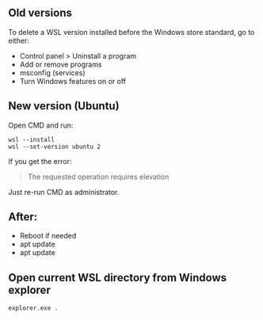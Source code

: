 ## Old versions

To delete a WSL version installed before the Windows store standard, go to either:

* Control panel > Uninstall a program
* Add or remove programs
* msconfig (services)
* Turn Windows features on or off

## New version (Ubuntu)

Open CMD and run:

```shell
wsl --install
wsl --set-version ubuntu 2
```

If you get the error:

> The requested operation requires elevation

Just re-run CMD as administrator.

## After:

* Reboot if needed
* apt update
* apt update

## Open current WSL directory from Windows explorer

```shell
explorer.exe .
```
